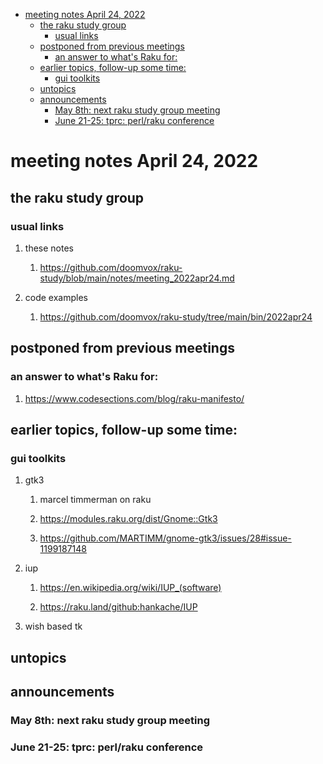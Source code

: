 - [meeting notes April 24, 2022](#org8b983ae)
  - [the raku study group](#orgbb42ab4)
    - [usual links](#org4a17389)
  - [postponed from previous meetings](#org992737c)
    - [an answer to what's Raku for:](#orgf295958)
  - [earlier topics, follow-up some time:](#orgc7ecab8)
    - [gui toolkits](#orgc2f652d)
  - [untopics](#orgd686eea)
  - [announcements](#org55977c6)
    - [May 8th: next raku study group meeting](#orgc3d4fbe)
    - [June 21-25: tprc: perl/raku conference](#orgbfd64ef)


<a id="org8b983ae"></a>

# meeting notes April 24, 2022


<a id="orgbb42ab4"></a>

## the raku study group


<a id="org4a17389"></a>

### usual links

1.  these notes

    1.  <https://github.com/doomvox/raku-study/blob/main/notes/meeting_2022apr24.md>

2.  code examples

    1.  <https://github.com/doomvox/raku-study/tree/main/bin/2022apr24>


<a id="org992737c"></a>

## postponed from previous meetings


<a id="orgf295958"></a>

### an answer to what's Raku for:

1.  <https://www.codesections.com/blog/raku-manifesto/>


<a id="orgc7ecab8"></a>

## earlier topics, follow-up some time:


<a id="orgc2f652d"></a>

### gui toolkits

1.  gtk3

    1.  marcel timmerman on raku
    
    2.  <https://modules.raku.org/dist/Gnome::Gtk3>
    
    3.  <https://github.com/MARTIMM/gnome-gtk3/issues/28#issue-1199187148>

2.  iup

    1.  <https://en.wikipedia.org/wiki/IUP_(software)>
    
    2.  <https://raku.land/github:hankache/IUP>

3.  wish based tk


<a id="orgd686eea"></a>

## untopics


<a id="org55977c6"></a>

## announcements


<a id="orgc3d4fbe"></a>

### May 8th: next raku study group meeting


<a id="orgbfd64ef"></a>

### June 21-25: tprc: perl/raku conference
